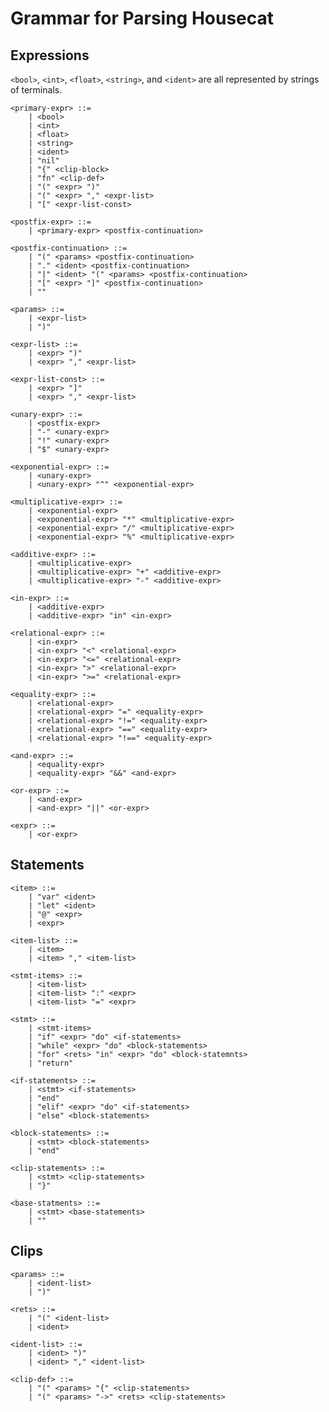 Grammar for Parsing Housecat
============================

Expressions
-----------
`<bool>`, `<int>`, `<float>`, `<string>`, and `<ident>` are all represented by strings of terminals.


    <primary-expr> ::=
        | <bool>
        | <int>
        | <float>
        | <string>
        | <ident>
        | "nil"
        | "{" <clip-block>
        | "fn" <clip-def>
        | "(" <expr> ")"
        | "(" <expr> "," <expr-list>
        | "[" <expr-list-const>

    <postfix-expr> ::=
        | <primary-expr> <postfix-continuation>

    <postfix-continuation> ::=
        | "(" <params> <postfix-continuation>
        | "." <ident> <postfix-continuation>
        | "|" <ident> "(" <params> <postfix-continuation>
        | "[" <expr> "]" <postfix-continuation>
        | ""

    <params> ::=
        | <expr-list>
        | ")"

    <expr-list> ::=
        | <expr> ")"
        | <expr> "," <expr-list>

    <expr-list-const> ::=
        | <expr> "]"
        | <expr> "," <expr-list>

    <unary-expr> ::=
        | <postfix-expr>
        | "-" <unary-expr>
        | "!" <unary-expr>
        | "$" <unary-expr>

    <exponential-expr> ::=
        | <unary-expr>
        | <unary-expr> "^" <exponential-expr>

    <multiplicative-expr> ::=
        | <exponential-expr>
        | <exponential-expr> "*" <multiplicative-expr>
        | <exponential-expr> "/" <multiplicative-expr>
        | <exponential-expr> "%" <multiplicative-expr>

    <additive-expr> ::=
        | <multiplicative-expr>
        | <multiplicative-expr> "+" <additive-expr>
        | <multiplicative-expr> "-" <additive-expr>

    <in-expr> ::=
        | <additive-expr>
        | <additive-expr> "in" <in-expr>

    <relational-expr> ::=
        | <in-expr>
        | <in-expr> "<" <relational-expr>
        | <in-expr> "<=" <relational-expr>
        | <in-expr> ">" <relational-expr>
        | <in-expr> ">=" <relational-expr>

    <equality-expr> ::=
        | <relational-expr>
        | <relational-expr> "=" <equality-expr>
        | <relational-expr> "!=" <equality-expr>
        | <relational-expr> "==" <equality-expr>
        | <relational-expr> "!==" <equality-expr>

    <and-expr> ::=
        | <equality-expr>
        | <equality-expr> "&&" <and-expr>

    <or-expr> ::=
        | <and-expr>
        | <and-expr> "||" <or-expr>

    <expr> ::=
        | <or-expr>


Statements
----------

    <item> ::=
        | "var" <ident>
        | "let" <ident>
        | "@" <expr>
        | <expr>

    <item-list> ::=
        | <item>
        | <item> "," <item-list>

    <stmt-items> ::=
        | <item-list>
        | <item-list> ":" <expr>
        | <item-list> "=" <expr>

    <stmt> ::=
        | <stmt-items>
        | "if" <expr> "do" <if-statements>
        | "while" <expr> "do" <block-statements>
        | "for" <rets> "in" <expr> "do" <block-statemnts>
        | "return"

    <if-statements> ::=
        | <stmt> <if-statements>
        | "end"
        | "elif" <expr> "do" <if-statements>
        | "else" <block-statements>

    <block-statements> ::=
        | <stmt> <block-statements>
        | "end"

    <clip-statements> ::=
        | <stmt> <clip-statements>
        | "}"

    <base-statments> ::=
        | <stmt> <base-statements>
        | ""

Clips
-----

    <params> ::=
        | <ident-list>
        | ")"

    <rets> ::=
        | "(" <ident-list>
        | <ident>

    <ident-list> ::=
        | <ident> ")"
        | <ident> "," <ident-list>

    <clip-def> ::=
        | "(" <params> "{" <clip-statements>
        | "(" <params> "->" <rets> <clip-statements>
